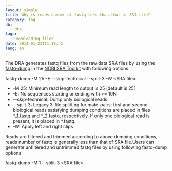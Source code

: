 ```yaml
---
layout: simple
title: Why is reads number of fastq less than that of SRA file?
category: faq
db:
  - dra
tags: 
  - Downloading files
date: 2014-01-23T11:18:42
lang: en
---
```




<p>The DRA generates fastq files from the raw data SRA files by using the <a href="http://trace.ncbi.nlm.nih.gov/Traces/sra/sra.cgi?view=toolkit_doc&amp;f=fastq-dump">fastq-dump</a> in the <a href="http://trace.ncbi.nlm.nih.gov/Traces/sra/sra.cgi?view=toolkit_doc">NCBI SRA Toolkit</a> with following options.</p>
<p class="code break">fastq-dump -M 25 -E --skip-technical --split-3 -W <span class="italic">&lt;SRA file&gt;</span></p>
<div class="sub_index">
  <ul>
    <li>-M 25: Minimum read length to output is 25 (default is 25)</li>
    <li>-E: No sequences starting or ending with &gt;= 10N</li>
    <li>--skip-technical: Dump only biological reads</li>
    <li>--split-3: Legacy 3-file splitting for mate-pairs: first and second biological reads satisfying dumping conditions are placed in files *_1.fastq and *_2.fastq, respectively. If only one biological read is present, it is placed in *.fastq.</li>
    <li>-W: Apply left and right clips</li>
  </ul>
</div>
<!-- .sub_index -->
<p>Reads are filtered and trimmed according to above dumping conditions, reads number of fastq is generally less than that of SRA file.Users can generate unfiltered and untrimmed fastq files by using following fastq-dump options.</p>
<p class="code break">fastq-dump -M 1 --split-3 <span class="italic">&lt;SRA file&gt;</span></p>